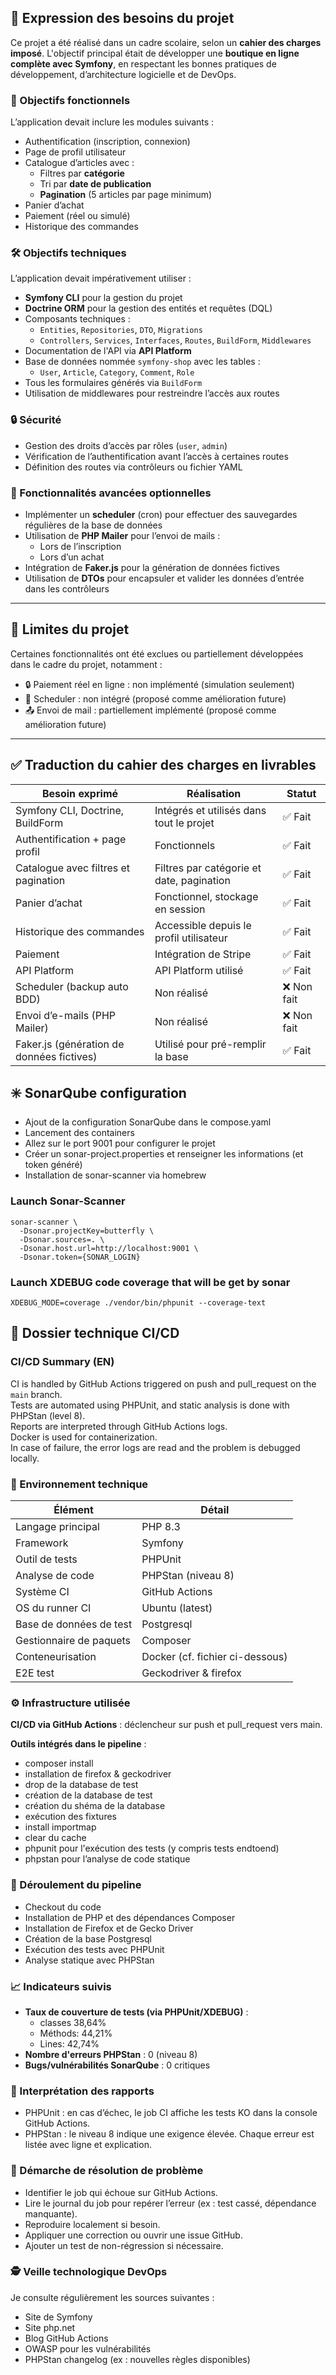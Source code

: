 ## 🧭 Expression des besoins du projet

Ce projet a été réalisé dans un cadre scolaire, selon un **cahier des charges imposé**. L'objectif principal était de développer une **boutique en ligne complète avec Symfony**, en respectant les bonnes pratiques de développement, d’architecture logicielle et de DevOps.

### 🎯 Objectifs fonctionnels

L’application devait inclure les modules suivants :

- Authentification (inscription, connexion)
- Page de profil utilisateur
- Catalogue d’articles avec :
    - Filtres par **catégorie**
    - Tri par **date de publication**
    - **Pagination** (5 articles par page minimum)
- Panier d’achat
- Paiement (réel ou simulé)
- Historique des commandes

### 🛠️ Objectifs techniques

L’application devait impérativement utiliser :

- **Symfony CLI** pour la gestion du projet
- **Doctrine ORM** pour la gestion des entités et requêtes (DQL)
- Composants techniques :
    - `Entities`, `Repositories`, `DTO`, `Migrations`
    - `Controllers`, `Services`, `Interfaces`, `Routes`, `BuildForm`, `Middlewares`
- Documentation de l'API via **API Platform**
- Base de données nommée `symfony-shop` avec les tables :
    - `User`, `Article`, `Category`, `Comment`, `Role`
- Tous les formulaires générés via `BuildForm`
- Utilisation de middlewares pour restreindre l’accès aux routes

### 🔒 Sécurité

- Gestion des droits d’accès par rôles (`user`, `admin`)
- Vérification de l’authentification avant l’accès à certaines routes
- Définition des routes via contrôleurs ou fichier YAML

### 🚀 Fonctionnalités avancées optionnelles

- Implémenter un **scheduler** (cron) pour effectuer des sauvegardes régulières de la base de données
- Utilisation de **PHP Mailer** pour l’envoi de mails :
    - Lors de l’inscription
    - Lors d’un achat
- Intégration de **Faker.js** pour la génération de données fictives
- Utilisation de **DTOs** pour encapsuler et valider les données d’entrée dans les contrôleurs

---

## 🚫 Limites du projet

Certaines fonctionnalités ont été exclues ou partiellement développées dans le cadre du projet, notamment :

- 🔒 Paiement réel en ligne : non implémenté (simulation seulement)
- 📅 Scheduler : non intégré (proposé comme amélioration future)
- 📤 Envoi de mail : partiellement implémenté (proposé comme amélioration future)


---

## ✅ Traduction du cahier des charges en livrables

| Besoin exprimé                            | Réalisation                               | Statut     |
|------------------------------------------|-------------------------------------------|------------|
| Symfony CLI, Doctrine, BuildForm         | Intégrés et utilisés dans tout le projet  | ✅ Fait     |
| Authentification + page profil           | Fonctionnels                              | ✅ Fait     |
| Catalogue avec filtres et pagination     | Filtres par catégorie et date, pagination | ✅ Fait     |
| Panier d’achat                           | Fonctionnel, stockage en session          | ✅ Fait     |
| Historique des commandes                 | Accessible depuis le profil utilisateur   | ✅ Fait     |
| Paiement                                  | Intégration de Stripe                     | ✅ Fait  |
| API Platform                     | API Platform utilisé                      | ✅ Fait  |
| Scheduler (backup auto BDD)              | Non réalisé                               | ❌ Non fait |
| Envoi d’e-mails (PHP Mailer)             | Non réalisé                               |  ❌ Non fait  |
| Faker.js (génération de données fictives) | Utilisé pour pré-remplir la base          | ✅ Fait     |




## ✳️ SonarQube configuration  

- Ajout de la configuration SonarQube dans le compose.yaml 
- Lancement des containers
- Allez sur le port 9001 pour configurer le projet
- Créer un sonar-project.properties et renseigner les informations (et token généré)
- Installation de sonar-scanner via homebrew

###  Launch Sonar-Scanner

```
sonar-scanner \
  -Dsonar.projectKey=butterfly \
  -Dsonar.sources=. \
  -Dsonar.host.url=http://localhost:9001 \
  -Dsonar.token={SONAR_LOGIN}

```

### Launch XDEBUG code coverage that will be get by sonar

``
 XDEBUG_MODE=coverage ./vendor/bin/phpunit --coverage-text
``


## 📄 Dossier technique CI/CD

### CI/CD Summary (EN)

CI is handled by GitHub Actions triggered on push and pull_request on the `main` branch.  
Tests are automated using PHPUnit, and static analysis is done with PHPStan (level 8).  
Reports are interpreted through GitHub Actions logs.  
Docker is used for containerization.  
In case of failure, the error logs are read and the problem is debugged locally.


### 🔧 Environnement technique
| Élément                 | Détail                          |
|-------------------------|---------------------------------|
| Langage principal       | PHP 8.3                         |
| Framework               | Symfony                         |
| Outil de tests          | PHPUnit                         |
| Analyse de code         | PHPStan (niveau 8)              |
| Système CI              | GitHub Actions                  |
| OS du runner CI         | Ubuntu (latest)                 |
| Base de données de test | Postgresql                      |
| Gestionnaire de paquets | Composer                        |
| Conteneurisation        | Docker (cf. fichier ci-dessous) |
| E2E test                | Geckodriver & firefox           |


### ⚙️ Infrastructure utilisée

**CI/CD via GitHub Actions** : déclencheur sur push et pull_request vers main.


**Outils intégrés dans le pipeline** :
- composer install
- installation de firefox & geckodriver
- drop de la database de test
- création de la database de test
- création du shéma de la database
- exécution des fixtures
- install importmap
- clear du cache
- phpunit pour l'exécution des tests (y compris tests endtoend)
- phpstan pour l’analyse de code statique


### 🔁 Déroulement du pipeline
- Checkout du code
- Installation de PHP et des dépendances Composer
- Installation de Firefox et de Gecko Driver
- Création de la base Postgresql 
- Exécution des tests avec PHPUnit
- Analyse statique avec PHPStan

### 📈 Indicateurs suivis

- **Taux de couverture de tests (via PHPUnit/XDEBUG)** : 
  - classes 38,64% 
  - Méthods: 44,21%
  - Lines: 42,74%
- **Nombre d'erreurs PHPStan** : 0 (niveau 8)
- **Bugs/vulnérabilités SonarQube** : 0 critiques

### 🧪 Interprétation des rapports
- PHPUnit : en cas d’échec, le job CI affiche les tests KO dans la console GitHub Actions.
- PHPStan : le niveau 8 indique une exigence élevée. Chaque erreur est listée avec ligne et explication.

### 🧯 Démarche de résolution de problème
- Identifier le job qui échoue sur GitHub Actions.
- Lire le journal du job pour repérer l’erreur (ex : test cassé, dépendance manquante).
- Reproduire localement si besoin.
- Appliquer une correction ou ouvrir une issue GitHub.
- Ajouter un test de non-régression si nécessaire.

### 🕵️ Veille technologique DevOps
Je consulte régulièrement les sources suivantes :

- Site de Symfony
- Site php.net
- Blog GitHub Actions
- OWASP pour les vulnérabilités
- PHPStan changelog (ex : nouvelles règles disponibles)